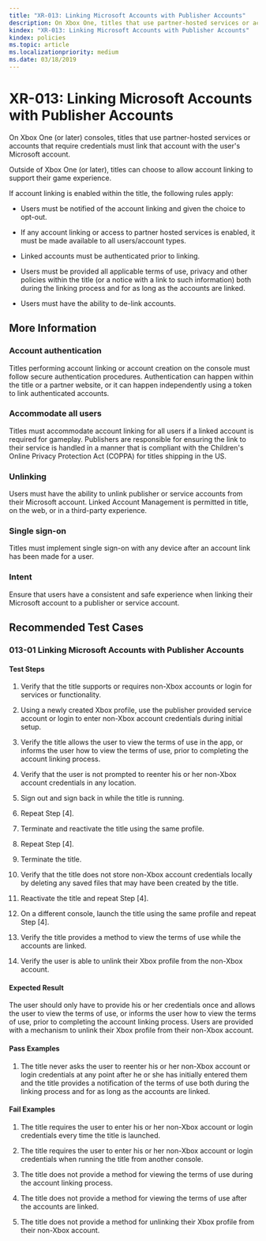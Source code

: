 ```yaml
---
title: "XR-013: Linking Microsoft Accounts with Publisher Accounts"
description: On Xbox One, titles that use partner-hosted services or accounts that require credentials must link that account with the user's Microsoft account.
kindex: "XR-013: Linking Microsoft Accounts with Publisher Accounts"
kindex: policies
ms.topic: article
ms.localizationpriority: medium
ms.date: 03/18/2019
---
```


# XR-013: Linking Microsoft Accounts with Publisher Accounts

On Xbox One (or later) consoles, titles that use partner-hosted services or accounts that require credentials must link that account with the user's Microsoft account.  

Outside of Xbox One (or later), titles can choose to allow account linking to support their game experience.  

If account linking is enabled within the title, the following rules apply:

* Users must be notified of the account linking and given the choice to opt-out.

* If any account linking or access to partner hosted services is enabled, it must be made available to all users/account types.

* Linked accounts must be authenticated prior to linking.

* Users must be provided all applicable terms of use, privacy and other policies within the title (or a notice with a link to such information) both during the linking process and for as long as the accounts are linked.

* Users must have the ability to de-link accounts.


## More Information


### Account authentication

Titles performing account linking or account creation on the console must follow secure authentication procedures. Authentication can happen within the title or a partner website, or it can happen independently using a token to link authenticated accounts.


### Accommodate all users

Titles must accommodate account linking for all users if a linked account is required for gameplay. Publishers are responsible for ensuring the link to their service is handled in a manner that is compliant with the Children's Online Privacy Protection Act (COPPA) for titles shipping in the US.


### Unlinking

Users must have the ability to unlink publisher or service accounts from their Microsoft account. Linked Account Management is permitted in title, on the web, or in a third-party experience.


### Single sign-on

Titles must implement single sign-on with any device after an account link has been made for a user.


### Intent

Ensure that users have a consistent and safe experience when linking their Microsoft account to a publisher or service account.


## Recommended Test Cases


### 013-01 Linking Microsoft Accounts with Publisher Accounts


#### Test Steps

1. Verify that the title supports or requires non-Xbox accounts or login for services or functionality.

2. Using a newly created Xbox profile, use the publisher provided service account or login to enter non-Xbox account credentials during initial setup.

3. Verify the title allows the user to view the terms of use in the app, or informs the user how to view the terms of use, prior to completing the account linking process.

4. Verify that the user is not prompted to reenter his or her non-Xbox account credentials in any location.

5. Sign out and sign back in while the title is running.

6. Repeat Step [4].

7. Terminate and reactivate the title using the same profile.

8. Repeat Step [4].

9. Terminate the title.

10. Verify that the title does not store non-Xbox account credentials locally by deleting any saved files that may have been created by the title.

11. Reactivate the title and repeat Step [4].

12. On a different console, launch the title using the same profile and repeat Step [4].

13. Verify the title provides a method to view the terms of use while the accounts are linked.

14. Verify the user is able to unlink their Xbox profile from the non-Xbox account.  


#### Expected Result

The user should only have to provide his or her credentials once and allows the user to view the terms of use, or informs the user how to view the terms of use, prior to completing the account linking process. Users are provided with a mechanism to unlink their Xbox profile from their non-Xbox account.  


#### Pass Examples

1. The title never asks the user to reenter his or her non-Xbox account or login credentials at any point after he or she has initially entered them and the title provides a notification of the terms of use both during the linking process and for as long as the accounts are linked.  

#### Fail Examples

1. The title requires the user to enter his or her non-Xbox account or login credentials every time the title is launched.

2. The title requires the user to enter his or her non-Xbox account or login credentials when running the title from another console.

3. The title does not provide a method for viewing the terms of use during the account linking process.

4. The title does not provide a method for viewing the terms of use after the accounts are linked.

5. The title does not provide a method for unlinking their Xbox profile from their non-Xbox account.  
